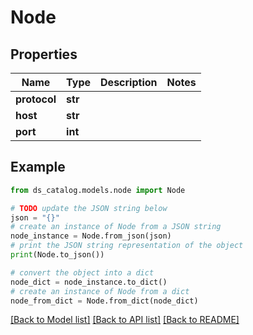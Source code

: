 # Node


## Properties

Name | Type | Description | Notes
------------ | ------------- | ------------- | -------------
**protocol** | **str** |  | 
**host** | **str** |  | 
**port** | **int** |  | 

## Example

```python
from ds_catalog.models.node import Node

# TODO update the JSON string below
json = "{}"
# create an instance of Node from a JSON string
node_instance = Node.from_json(json)
# print the JSON string representation of the object
print(Node.to_json())

# convert the object into a dict
node_dict = node_instance.to_dict()
# create an instance of Node from a dict
node_from_dict = Node.from_dict(node_dict)
```
[[Back to Model list]](../README.md#documentation-for-models) [[Back to API list]](../README.md#documentation-for-api-endpoints) [[Back to README]](../README.md)


